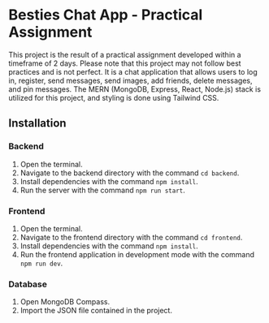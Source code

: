 # Besties Chat App - Practical Assignment
This project is the result of a practical assignment developed within a timeframe of 2 days. Please note that this project may not follow best practices and is not perfect. It is a chat application that allows users to log in, register, send messages, send images, add friends, delete messages, and pin messages. The MERN (MongoDB, Express, React, Node.js) stack is utilized for this project, and styling is done using Tailwind CSS.

## Installation
### Backend
1. Open the terminal.
2. Navigate to the backend directory with the command `cd backend`.
3. Install dependencies with the command `npm install`.
4. Run the server with the command `npm run start`.

### Frontend
1. Open the terminal.
2. Navigate to the frontend directory with the command `cd frontend`.
3. Install dependencies with the command `npm install`.
4. Run the frontend application in development mode with the command `npm run dev`.

### Database
1. Open MongoDB Compass.
2. Import the JSON file contained in the project.
